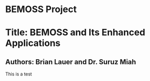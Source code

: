 # BEMOSS Project

# Title: BEMOSS and Its Enhanced Applications

## Authors: Brian Lauer and Dr. Suruz Miah


This is a test
